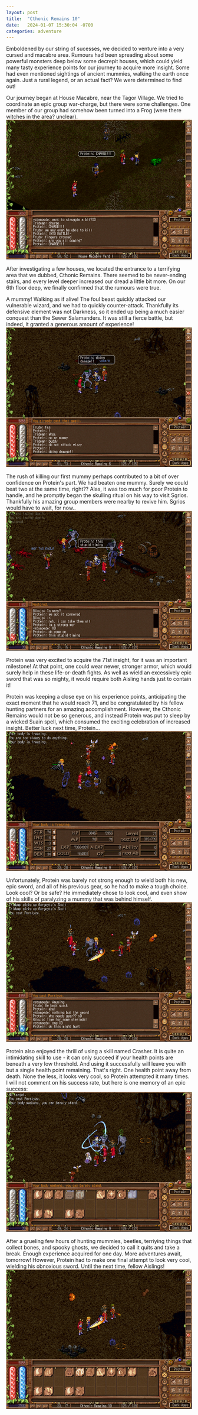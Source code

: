 ```yaml
---
layout: post
title:  "Cthonic Remains 10"
date:   2024-01-07 15:30:04 -0700
categories: adventure
---
```


Emboldened by our string of sucesses, we decided to venture into a very cursed and macabre area. Rumours had been spreading about some powerful monsters deep below some decrepit houses, which could yield many tasty experience points for our journey to acquire more insight. Some had even mentioned sightings of ancient mummies, walking the earth once again. Just a rural legend, or an actual fact? We were determined to find out!

Our journey began at House Macabre, near the Tagor Village. We tried to coordinate an epic group war-charge, but there were some challenges. One member of our group had somehow been turned into a Frog (were there witches in the area? unclear).
![Cthonic Remains 10 Start](/public/images/adventures/sradagan-cr10-start.png)

After investigating a few houses, we located the entrance to a terrifying area that we dubbed, Cthonic Remains. There seemed to be never-ending stairs, and every level deeper increased our dread a little bit more. On our 6th floor deep, we finally confirmed that the rumours were true.

A mummy! Walking as if alive! The foul beast quickly attacked our vulnerable wizard, and we had to quickly counter-attack. Thankfully its defensive element was not Darkness, so it ended up being a much easier conquest than the Sewer Salamanders. It was still a fierce battle, but indeed, it granted a generous amount of experience!
![Cthonic Remains 10 Mummy Kill](/public/images/adventures/sradagan-cr10-first-mummy.png)

The rush of killing our first mummy perhaps contributed to a bit of over confidence on Protein's part. We had beaten one mummy. Surely we could beat two at the same time, right?? Alas, it was too much for poor Protein to handle, and he promptly began the skulling ritual on his way to visit Sgrios. Thankfully his amazing group members were nearby to revive him. Sgrios would have to wait, for now..
![Cthonic Remains 10 Overconfident](/public/images/protein/protein-overconfident.png)

Protein was very excited to acquire the 71st insight, for it was an important milestone! At that point, one could wear newer, stronger armor, which would surely help in these life-or-death fights. As well as wield an excessively epic sword that was so mighty, it would require both Aisling hands just to contain it!

Protein was keeping a close eye on his experience points, anticipating the exact moment that he would reach 71, and be congratulated by his fellow hunting partners for an amazing accomplishment. However, the Cthonic Remains would not be so generous, and instead Protein was put to sleep by a wicked Suain spell, which consumed the exciting celebration of increased insight. Better luck next time, Protein...
![Cthonic Remains 10 Level 71](/public/images/protein/protein-level-71.png)

Unfortunately, Protein was barely not strong enough to wield both his new, epic sword, and all of his previous gear, so he had to make a tough choice. Look cool? Or be safe? He immediately chose to look cool, and even show of his skills of paralyzing a mummy that was behind himself.
![Cthonic Remains 10 Beag Suain](/public/images/protein/protein-looking-dope.png)

Protein also enjoyed the thrill of using a skill named Crasher. It is quite an intimidating skill to use - it can only succeed if your health points are beneath a very low threshold. And using it successfully will leave you with but a single health point remaining. That's right. One health point away from death. None the less, it looks very cool, so Protein attempted it many times. I will not comment on his success rate, but here is one memory of an epic success:
![Cthonic Remains 10 Crasher](/public/images/protein/protein-crasher.png)

After a grueling few hours of hunting mummies, beetles, terriying things that collect bones, and spooky ghosts, we decided to call it quits and take a break. Enough experience acquired for one day. More adventures await, tomorrow! However, Protein had to make one final attempt to look very cool, wielding his obnoxious sword. Until the next time, fellow Aislings!
![Cthonic Remains 10 End](/public/images/adventures/sradagan-cr10-end.png)
